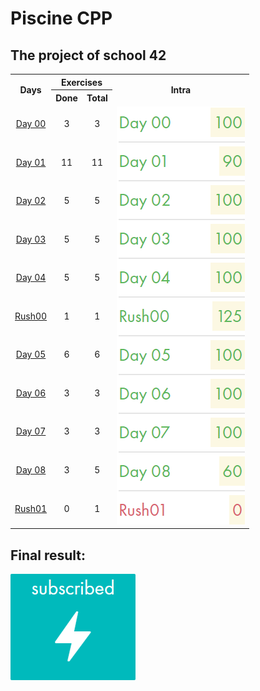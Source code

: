 # Piscine CPP
## The project of school 42

<table>
	<tr>
		<th rowspan="2" align="center">Days</th>
		<th colspan="2" align="center">Exercises</th>
		<th rowspan="2" align="center">Intra</th>
	</tr>
	<tr>
		<th align="center">Done</th>
		<th align="center">Total</th>
	</tr>
	<tr>
		<td align="center"><a href="https://github.com/Dude-Rocker/resources/blob/master/piscine_cpp/d00.pdf">Day 00</a></td>
		<td align="center">3</td>
		<td align="center">3</td>
		<td rowspan="11" align="center"><img src="https://github.com/Dude-Rocker/resources/blob/master/piscine_cpp/intra.png" alt="total result"></td>
	</tr>
	<tr>
		<td align="center"><a href="https://github.com/Dude-Rocker/resources/blob/master/piscine_cpp/d01.pdf">Day 01</a></td>
		<td align="center">11</td>
		<td align="center">11</td>
	</tr>
	<tr>
		<td align="center"><a href="https://github.com/Dude-Rocker/resources/blob/master/piscine_cpp/d02.pdf">Day 02</a></td>
		<td align="center">5</td>
		<td align="center">5</td>
	</tr>
	<tr>
		<td align="center"><a href="https://github.com/Dude-Rocker/resources/blob/master/piscine_cpp/d03.pdf">Day 03</a></td>
		<td align="center">5</td>
		<td align="center">5</td>
	</tr>
	<tr>
		<td align="center"><a href="https://github.com/Dude-Rocker/resources/blob/master/piscine_cpp/d04.pdf">Day 04</a></td>
		<td align="center">5</td>
		<td align="center">5</td>
	</tr>
	<tr>
		<td align="center"><a href="https://github.com/Dude-Rocker/resources/blob/master/piscine_cpp/rush00.pdf">Rush00</a></td>
		<td align="center">1</td>
		<td align="center">1</td>
	</tr>
	<tr>
		<td align="center"><a href="https://github.com/Dude-Rocker/resources/blob/master/piscine_cpp/d05.pdf">Day 05</a></td>
		<td align="center">6</td>
		<td align="center">6</td>
	</tr>
	<tr>
		<td align="center"><a href="https://github.com/Dude-Rocker/resources/blob/master/piscine_cpp/d06.pdf">Day 06</a></td>
		<td align="center">3</td>
		<td align="center">3</td>
	</tr>
	<tr>
		<td align="center"><a href="https://github.com/Dude-Rocker/resources/blob/master/piscine_cpp/d07.pdf">Day 07</a></td>
		<td align="center">3</td>
		<td align="center">3</td>
	</tr>
	<tr>
		<td align="center"><a href="https://github.com/Dude-Rocker/resources/blob/master/piscine_cpp/d08.pdf">Day 08</a></td>
		<td align="center">3</td>
		<td align="center">5</td>
	</tr>
	<tr>
		<td align="center"><a href="https://github.com/Dude-Rocker/resources/blob/master/piscine_cpp/rush01.pdf">Rush01</a></td>
		<td align="center">0</td>
		<td align="center">1</td>
	</tr>
</table>

## Final result:
![](https://github.com/Dude-Rocker/resources/blob/master/subsc.png)
